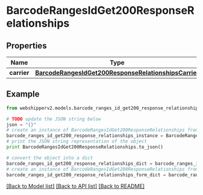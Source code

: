 # BarcodeRangesIdGet200ResponseRelationships


## Properties
Name | Type | Description | Notes
------------ | ------------- | ------------- | -------------
**carrier** | [**BarcodeRangesIdGet200ResponseRelationshipsCarrier**](BarcodeRangesIdGet200ResponseRelationshipsCarrier.md) |  | [optional] 

## Example

```python
from webshipperv2.models.barcode_ranges_id_get200_response_relationships import BarcodeRangesIdGet200ResponseRelationships

# TODO update the JSON string below
json = "{}"
# create an instance of BarcodeRangesIdGet200ResponseRelationships from a JSON string
barcode_ranges_id_get200_response_relationships_instance = BarcodeRangesIdGet200ResponseRelationships.from_json(json)
# print the JSON string representation of the object
print BarcodeRangesIdGet200ResponseRelationships.to_json()

# convert the object into a dict
barcode_ranges_id_get200_response_relationships_dict = barcode_ranges_id_get200_response_relationships_instance.to_dict()
# create an instance of BarcodeRangesIdGet200ResponseRelationships from a dict
barcode_ranges_id_get200_response_relationships_form_dict = barcode_ranges_id_get200_response_relationships.from_dict(barcode_ranges_id_get200_response_relationships_dict)
```
[[Back to Model list]](../README.md#documentation-for-models) [[Back to API list]](../README.md#documentation-for-api-endpoints) [[Back to README]](../README.md)


